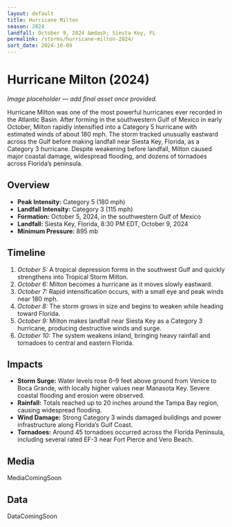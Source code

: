 ```yaml
---
layout: default
title: Hurricane Milton
season: 2024
landfall: October 9, 2024 &mdash; Siesta Key, FL
permalink: /storms/hurricane-milton-2024/
sort_date: 2024-10-09
---
```


# Hurricane Milton (2024)

*Image placeholder — add final asset once provided.*

Hurricane Milton was one of the most powerful hurricanes ever recorded in the Atlantic Basin. After forming in the southwestern Gulf of Mexico in early October, Milton rapidly intensified into a Category 5 hurricane with estimated winds of about 180 mph. The storm tracked unusually eastward across the Gulf before making landfall near Siesta Key, Florida, as a Category 3 hurricane. Despite weakening before landfall, Milton caused major coastal damage, widespread flooding, and dozens of tornadoes across Florida’s peninsula.

## Overview

- **Peak Intensity:** Category 5 (180 mph)
- **Landfall Intensity:** Category 3 (115 mph)
- **Formation:** October 5, 2024, in the southwestern Gulf of Mexico
- **Landfall:** Siesta Key, Florida, 8:30 PM EDT, October 9, 2024
- **Minimum Pressure:** 895 mb

## Timeline

1. *October 5:* A tropical depression forms in the southwest Gulf and quickly strengthens into Tropical Storm Milton.
2. *October 6:* Milton becomes a hurricane as it moves slowly eastward.
3. *October 7:* Rapid intensification occurs, with a small eye and peak winds near 180 mph.
4. *October 8:* The storm grows in size and begins to weaken while heading toward Florida.
5. *October 9:* Milton makes landfall near Siesta Key as a Category 3 hurricane, producing destructive winds and surge.
6. *October 10:* The system weakens inland, bringing heavy rainfall and tornadoes to central and eastern Florida.

## Impacts

- **Storm Surge:** Water levels rose 6–9 feet above ground from Venice to Boca Grande, with locally higher values near Manasota Key. Severe coastal flooding and erosion were observed.
- **Rainfall:** Totals reached up to 20 inches around the Tampa Bay region, causing widespread flooding.
- **Wind Damage:** Strong Category 3 winds damaged buildings and power infrastructure along Florida’s Gulf Coast.
- **Tornadoes:** Around 45 tornadoes occurred across the Florida Peninsula, including several rated EF-3 near Fort Pierce and Vero Beach.

## Media

MediaComingSoon

## Data

DataComingSoon
